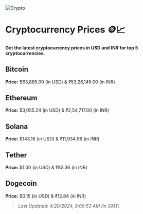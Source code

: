 
![Crypto](https://www.techguide.com.au/wp-content/uploads/2020/11/crypto3.jpeg)

# Cryptocurrency Prices 🪙📈

#### Get the latest cryptocurrency prices in USD and INR for top 5 cryptocurrencies.

## Bitcoin

**Price:** $63,885.00 (in USD) & ₹53,26,145.00 (in INR)

## Ethereum

**Price:** $3,055.24 (in USD) & ₹2,54,717.00 (in INR)

## Solana

**Price:** $143.16 (in USD) & ₹11,934.99 (in INR)

## Tether

**Price:** $1.00 (in USD) & ₹83.36 (in INR)

## Dogecoin

**Price:** $0.15 (in USD) & ₹12.84 (in INR)

> _Last Updated: 4/20/2024, 8:09:53 AM (in GMT)_
